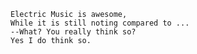 	Electric Music is awesome,
	While it is still noting compared to ...
	--What? You really think so?
	Yes I do think so.
